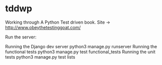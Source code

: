 tddwp
=====

Working through A Python Test driven book.  Site ->  http://www.obeythetestinggoat.com/

Run the server: 

Running the Django dev server
    python3 manage.py runserver
Running the functional tests
    python3 manage.py test functional_tests
Running the unit tests
    python3 manage.py test lists
